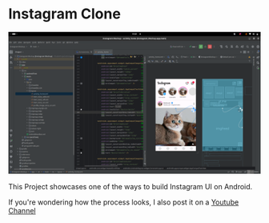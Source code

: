 # Instagram Clone

![preview](readme/project.png)

This Project showcases one of the ways to build Instagram UI on Android.

If you're wondering how the process looks, I also post it on a [Youtube Channel](https://goo.gle/nia-figma](https://www.youtube.com/playlist?list=PLLwArSPZUL3vCVzP7ovACWllvKCq_dUB5)https://www.youtube.com/playlist?list=PLLwArSPZUL3vCVzP7ovACWllvKCq_dUB5)

